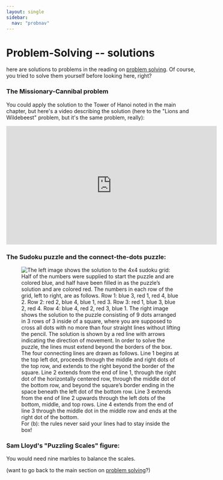 ```yaml
---
layout: single
sidebar:
  nav: "probnav"
---
```


# Problem-Solving -- solutions

here are solutions to problems in the reading on [problem solving](https://bobsthinktank.github.io/PSYC341OER/_pages/problemsolving-creativity/probsolve.html). Of course, you tried to solve them yourself before looking here, right? 

### The Missionary-Cannibal problem 

You could apply the solution to the Tower of Hanoi noted in the main chapter, but here's a video describing the solution (here to the "Lions and Wildebeest" problem, but it's the same problem, really):

<iframe width="560" height="315" src="https://www.youtube.com/embed/ADR7dUoVh_c" title="YouTube video player" frameborder="0" allow="accelerometer; autoplay; clipboard-write; encrypted-media; gyroscope; picture-in-picture" allowfullscreen></iframe>

### The Sudoku puzzle and the connect-the-dots puzzle: 

<figure>
    <img src="https://bobsthinktank.github.io/PSYC341OER/images/probsolve_solutions.jpg" alt="The left image shows the solution to the 4x4 sudoku grid: Half of the numbers were supplied to start the puzzle and are colored blue, and half have been filled in as the puzzle’s solution and are colored red. The numbers in each row of the grid, left to right, are as follows. Row 1: blue 3, red 1, red 4, blue 2. Row 2: red 2, blue 4, blue 1, red 3. Row 3: red 1, blue 3, blue 2, red 4. Row 4: blue 4, red 2, red 3, blue 1. The right image shows the solution to the puzzle consisting of 9 dots arranged in 3 rows of 3 inside of a square, where you are supposed to cross all dots with no more than four straight lines without lifting the pencil. The solution is shown by a red line with arrows indicating the direction of movement. In order to solve the puzzle, the lines must extend beyond the borders of the box. The four connecting lines are drawn as follows. Line 1 begins at the top left dot, proceeds through the middle and right dots of the top row, and extends to the right beyond the border of the square. Line 2 extends from the end of line 1, through the right dot of the horizontally centered row, through the middle dot of the bottom row, and beyond the square’s border ending in the space beneath the left dot of the bottom row. Line 3 extends from the end of line 2 upwards through the left dots of the bottom, middle, and top rows. Line 4 extends from the end of line 3 through the middle dot in the middle row and ends at the right dot of the bottom.">
    <figcaption> For (b): the rules never said your lines had to stay inside the box! </figcaption>
</figure>

### Sam Lloyd's "Puzzling Scales" figure: 

You would need nine marbles to balance the scales. 

(want to go back to the main section on [problem solving](https://bobsthinktank.github.io/PSYC341OER/_pages/problemsolving-creativity/probsolve.html)?)